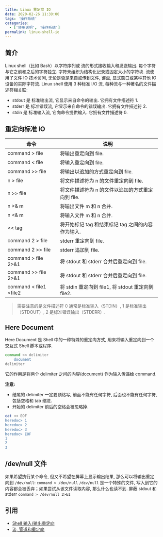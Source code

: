 ```yaml
---
title: Linux 重定向 IO
date: 2020-02-26 11:30:00
tags: '操作系统'
categories:
  - ['使用说明', '操作系统']
permalink: linux-shell-io
---
```


## 简介

Linux shell（比如 Bash）以字符序列或 流的形式接收输入和发送输出. 每个字符与它之前和之后的字符独立. 字符未组织为结构化记录或固定大小的字符块. 流使用了文件 IO 技术访问, 无论是否是来自或传到文件, 键盘, 显式窗口或某种其他 IO 设备的实际字符流. Linux shell 使用 3 种标准 I/O 流, 每种流与一种著名的文件描述符相关联:

- stdout 是 标准输出流, 它显示来自命令的输出. 它拥有文件描述符 1.
- stderr 是 标准错误流, 它显示来自命令的错误输出. 它拥有文件描述符 2.
- stdin 是 标准输入流, 它向命令提供输入. 它拥有文件描述符 0.

## 重定向标准 IO

| 命令 | 说明 |
| - | - |
| command > file | 将输出重定向到 file.  |
| command < file | 将输入重定向到 file.  |
| command >> file | 将输出以追加的方式重定向到 file.  |
| n > file | 将文件描述符为 n 的文件重定向到 file.  |
| n >> file | 将文件描述符为 n 的文件以追加的方式重定向到 file.  |
| n >& m | 将输出文件 m 和 n 合并.  |
| n <& m | 将输入文件 m 和 n 合并.  |
| << tag | 将开始标记 tag 和结束标记 tag 之间的内容作为输入.  |
| command 2 > file | stderr 重定向到 file.  |
| command 2 >> file | stderr 追加到 file.  |
| command > file 2>&1 | 将 stdout 和 stderr 合并后重定向到 file.  |
| command >> file 2>&1 | 将 stdout 和 stderr 合并后重定向到 file.  |
| command < file1 >file2 | 将 stdin 重定向到 file1, 将 stdout 重定向到 file2.  |

> 需要注意的是文件描述符 0 通常是标准输入（STDIN）, 1 是标准输出（STDOUT）, 2 是标准错误输出（STDERR）.

<!-- more -->

## Here Document

Here Document 是 Shell 中的一种特殊的重定向方式, 用来将输入重定向到一个交互式 Shell 脚本或程序.

```sh
command << delimiter
    document
delimiter
```

它的作用是将两个 delimiter 之间的内容(document) 作为输入传递给 command.

**注意:**

- 结尾的 delimiter 一定要顶格写, 前面不能有任何字符, 后面也不能有任何字符, 包括空格和 tab 缩进.
- 开始的 delimiter 前后的空格会被忽略掉.

```sh
cat << EOF
heredoc> 1
heredoc> 2
heredoc> 3
heredoc> EOF
1
2
3
```

## /dev/null 文件

如果希望执行某个命令, 但又不希望在屏幕上显示输出结果, 那么可以将输出重定向到 `/dev/null`: `command > /dev/null` `/dev/null` 是一个特殊的文件, 写入到它的内容都会被丢弃；如果尝试从该文件读取内容, 那么什么也读不到. 屏蔽 stdout 和 stderr `command > /dev/null 2>&1`

## 引用

- [Shell 输入/输出重定向](https://www.runoob.com/linux/linux-shell-io-redirections.html)
- [流, 管道和重定向](https://www.ibm.com/developerworks/cn/linux/l-lpic1-103-4/index.html)

